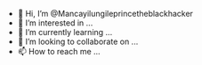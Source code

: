 - 👋 Hi, I’m @Mancayilungileprincetheblackhacker
- 👀 I’m interested in ...
- 🌱 I’m currently learning ...
- 💞️ I’m looking to collaborate on ...
- 📫 How to reach me ...

<!---
Mancayilungileprincetheblackhacker/Mancayilungileprincetheblackhacker is a ✨ special ✨ repository because its `README.md` (this file) appears on your GitHub profile.
You can click the Preview link to take a look at your changes.
--->
